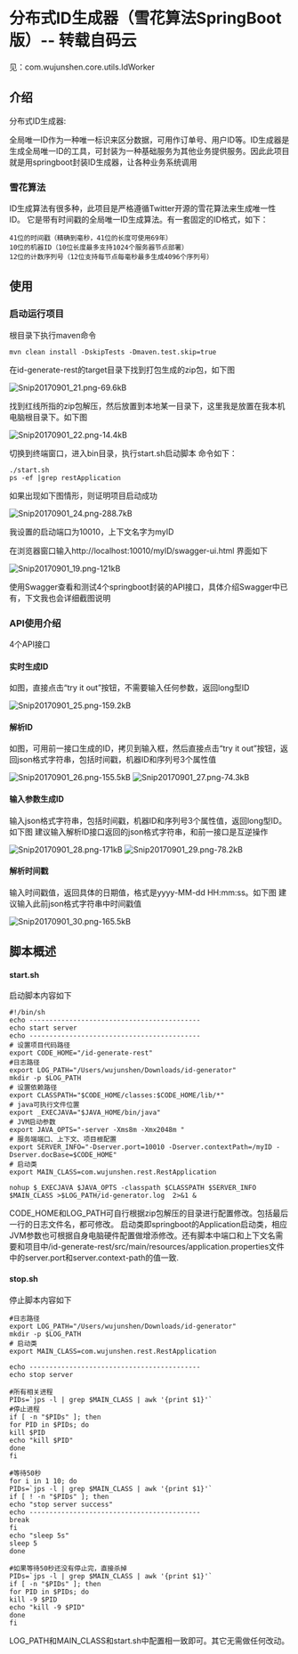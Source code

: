 # 分布式ID生成器（雪花算法SpringBoot版）-- 转载自码云

见：com.wujunshen.core.utils.IdWorker

 **介绍**
---
分布式ID生成器:

全局唯一ID作为一种唯一标识来区分数据，可用作订单号、用户ID等。ID生成器是生成全局唯一ID的工具，可封装为一种基础服务为其他业务提供服务。因此此项目就是用springboot封装ID生成器，让各种业务系统调用

### **雪花算法**

ID生成算法有很多种，此项目是严格遵循Twitter开源的雪花算法来生成唯一性ID。
它是带有时间戳的全局唯一ID生成算法。有一套固定的ID格式，如下：

    41位的时间戳（精确到毫秒，41位的长度可使用69年）
    10位的机器ID（10位长度最多支持1024个服务器节点部署）
    12位的计数序列号（12位支持每节点每毫秒最多生成4096个序列号）

 **使用**
---
### **启动运行项目**
根目录下执行maven命令

    mvn clean install -DskipTests -Dmaven.test.skip=true 
在id-generate-rest的target目录下找到打包生成的zip包，如下图

![Snip20170901_21.png-69.6kB][1]

找到红线所指的zip包解压，然后放置到本地某一目录下，这里我是放置在我本机电脑根目录下。如下图

![Snip20170901_22.png-14.4kB][2]

切换到终端窗口，进入bin目录，执行start.sh启动脚本
命令如下：

    ./start.sh
    ps -ef |grep restApplication

如果出现如下图情形，则证明项目启动成功

![Snip20170901_24.png-288.7kB][3]

我设置的启动端口为10010，上下文名字为myID

在浏览器窗口输入http://localhost:10010/myID/swagger-ui.html
界面如下

![Snip20170901_19.png-121kB][4]

使用Swagger查看和测试4个springboot封装的API接口，具体介绍Swagger中已有，下文我也会详细截图说明
### **API使用介绍**
4个API接口
#### **实时生成ID**
如图，直接点击“try it out”按钮，不需要输入任何参数，返回long型ID

![Snip20170901_25.png-159.2kB][5]

#### **解析ID**
如图，可用前一接口生成的ID，拷贝到输入框，然后直接点击“try it out”按钮，返回json格式字符串，包括时间戳，机器ID和序列号3个属性值

![Snip20170901_26.png-155.5kB][6]
![Snip20170901_27.png-74.3kB][7]

#### **输入参数生成ID**
输入json格式字符串，包括时间戳，机器ID和序列号3个属性值，返回long型ID。如下图
建议输入解析ID接口返回的json格式字符串，和前一接口是互逆操作

![Snip20170901_28.png-171kB][8]
![Snip20170901_29.png-78.2kB][9]

#### **解析时间戳**
输入时间戳值，返回具体的日期值，格式是yyyy-MM-dd HH:mm:ss。如下图
建议输入此前json格式字符串中时间戳值

![Snip20170901_30.png-165.5kB][10]

 **脚本概述**
---
#### **start.sh**
启动脚本内容如下

    #!/bin/sh
    echo -------------------------------------------
    echo start server
    echo -------------------------------------------
    # 设置项目代码路径
    export CODE_HOME="/id-generate-rest"
    #日志路径
    export LOG_PATH="/Users/wujunshen/Downloads/id-generator"
    mkdir -p $LOG_PATH
    # 设置依赖路径
    export CLASSPATH="$CODE_HOME/classes:$CODE_HOME/lib/*"
    # java可执行文件位置
    export _EXECJAVA="$JAVA_HOME/bin/java"
    # JVM启动参数
    export JAVA_OPTS="-server -Xms8m -Xmx2048m "
    # 服务端端口、上下文、项目根配置
    export SERVER_INFO="-Dserver.port=10010 -Dserver.contextPath=/myID -Dserver.docBase=$CODE_HOME"
    # 启动类
    export MAIN_CLASS=com.wujunshen.rest.RestApplication
    
    nohup $_EXECJAVA $JAVA_OPTS -classpath $CLASSPATH $SERVER_INFO $MAIN_CLASS >$LOG_PATH/id-generator.log  2>&1 &
    
CODE_HOME和LOG_PATH可自行根据zip包解压的目录进行配置修改。包括最后一行的日志文件名，都可修改。
启动类即springboot的Application启动类，相应JVM参数也可根据自身电脑硬件配置做增添修改。还有脚本中端口和上下文名需要和项目中/id-generate-rest/src/main/resources/application.properties文件中的server.port和server.context-path的值一致.

#### **stop.sh**
停止脚本内容如下

    #日志路径
    export LOG_PATH="/Users/wujunshen/Downloads/id-generator"
    mkdir -p $LOG_PATH
    # 启动类
    export MAIN_CLASS=com.wujunshen.rest.RestApplication
    
    echo -------------------------------------------
    echo stop server
    
    #所有相关进程
    PIDs=`jps -l | grep $MAIN_CLASS | awk '{print $1}'`
    #停止进程
    if [ -n "$PIDs" ]; then
    for PID in $PIDs; do
    kill $PID
    echo "kill $PID"
    done
    fi
    
    #等待50秒
    for i in 1 10; do
    PIDs=`jps -l | grep $MAIN_CLASS | awk '{print $1}'`
    if [ ! -n "$PIDs" ]; then
    echo "stop server success"
    echo -------------------------------------------
    break
    fi
    echo "sleep 5s"
    sleep 5
    done
    
    #如果等待50秒还没有停止完，直接杀掉
    PIDs=`jps -l | grep $MAIN_CLASS | awk '{print $1}'`
    if [ -n "$PIDs" ]; then
    for PID in $PIDs; do
    kill -9 $PID
    echo "kill -9 $PID"
    done
    fi

LOG_PATH和MAIN_CLASS和start.sh中配置相一致即可。其它无需做任何改动。

  [1]: http://static.zybuluo.com/coderush/5i3usxwuo9p1dru76b54pyuf/Snip20170901_21.png
  [2]: http://static.zybuluo.com/coderush/1r5ouffvyv8d9zo3ao26jim1/Snip20170901_22.png
  [3]: http://static.zybuluo.com/coderush/mtpgx9qsq79ak5v2wa22njax/Snip20170901_24.png
  [4]: http://static.zybuluo.com/coderush/wst57rxbdymz4p76thx5vbi0/Snip20170901_19.png
  [5]: http://static.zybuluo.com/coderush/x8jal94c2kquzkrz3lf0eowe/Snip20170901_25.png
  [6]: http://static.zybuluo.com/coderush/a457yfhlxkjfwr6oy8aemavo/Snip20170901_26.png
  [7]: http://static.zybuluo.com/coderush/3rz2xhtsri1atztmpbmahhzd/Snip20170901_27.png
  [8]: http://static.zybuluo.com/coderush/r400llmy4tm7kbdm5l099vgg/Snip20170901_28.png
  [9]: http://static.zybuluo.com/coderush/wykjq1qbxxxxurwi0llxpyr3/Snip20170901_29.png
  [10]: http://static.zybuluo.com/coderush/9r4o7hqt4a364hehknlgiix0/Snip20170901_30.png
